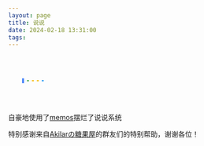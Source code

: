 ```yaml
---
layout: page
title: 说说
date: 2024-02-18 13:31:00
tags:
---
```




<div>
    <link rel="script" type="text/script" href="https://unpkg.com/masonry-layout@4/dist/masonry.pkgd.min.js">
    <style>
        /* 页面初始化 */
        div#page {
            background: none;
            border: 0;
            padding: 0;
        }
        [data-theme=dark] #twikoo .tk-content,
        #twikoo .tk-content {
            padding: 0;
            background: transparent;
        }
        .talk_item,
        .tk-expand,
        .tk-comments-container>.tk-comment,
        .tk-submit:nth-child(1) {
            background: var(--card-bg);
            border: 1px solid #e0e3ed;
            box-shadow: 0 5px 10px rgb(189 189 189 / 10%);
            transition: all .3s ease-in-out;
            border-radius: 12px;
        }
        .talk_item:hover,
        .tk-comments-container>.tk-comment:hover,
        .tk-submit:nth-child(1):hover {
            border-color: #49b1f5;
        }
        .tk-submit {
            padding: 20px 10px 0;
        }
        .tk-comments-container>.tk-comment {
            padding: 15px;
        }
        /* 页面初始化结束 */
        #talk .loading {
            display: flex;
            align-items: center;
            justify-content: center;
            flex-direction: column;
        }
        #talk .loading img {
            width: 200px;
        }
        @media (max-width: 600px) {
            #talk {
                margin-top: 1rem;
            }
            .talk_item {
                display: flex;
                flex-direction: column;
                padding: 20px;
                margin-bottom: 15px;
            }
        }
        @media (min-width: 601px) and (max-width: 1200px) {
            #talk {
                margin-top: 1rem;
                column-count: 2;
                column-gap: 1rem;
            }
            .talk_item {
                padding: 20px;
                break-inside: avoid;
                margin-bottom: 15px;
            }
        }
        @media (min-width: 1201px) {
            #talk {
                margin-top: 1rem;
                column-count: 3;
                column-gap: 1rem;
            }
            .talk_item {
                padding: 20px;
                break-inside: avoid;
                margin-bottom: 15px;
            }
        }
        .avatar {
            margin: 0 !important;
            width: 60px;
            height: 60px;
            border-radius: 10px;
        }
        .talk_bottom,
        .talk_meta {
            display: flex;
            align-items: center;
            width: 100%;
            line-height: 1.5;
        }
        .talk_bottom {
            justify-content: space-between;
        }
        .info {
            display: flex;
            flex-direction: column;
            margin-left: 10px;
        }
        span.talk_nick {
            color: #6dbdc3;
            font-size: 1.2rem;
        }
        svg.is-badge.icon {
            width: 15px;
            margin-left: 5px;
            padding-top: 3px;
        }
        span.talk_date {
            opacity: .6;
        }
        .talk_content {
            line-height: 1.5;
            margin-top: 10px;
        }
        .zone_imgbox {
            display: flex;
            flex-wrap: wrap;
            --w: calc(25% - 8px);
            gap: 10px;
            margin-top: 5px;
        }
        .zone_imgbox a {
            display: block;
            border-radius: 12px;
            width: var(--w);
            aspect-ratio: 1/1;
            position: relative;
        }
        .zone_imgbox img {
            width: 100%;
            height: 100%;
            margin: 0 !important;
            object-fit: cover;
        }
        /* 底部 */
        .talk_bottom {
            opacity: .9;
        }
        .talk_bottom .icon {
            color: var(--font-color);
            float: right;
            transition: all .3s;
        }
        .talk_bottom .icon:hover {
            color: #49b1f5;
        }
        span.talk_tag {
            font-size: 14px;
        }
        .talk_content>a {
            margin: 0 3px;
            color: #ff7d73 !important;
        }
        .talk_content>a:hover {
            text-decoration: none !important;
            color: #ff5143 !important
        }
        /* 提醒 */
        .limit {
            transition: all .3s ease-in-out;
            color: rgba(76, 73, 72, 0.6);
        }
        [data-theme=dark] .limit {
            color: rgba(255, 255, 255, 0.5);
        }
        .limit {
            display: none;
            text-align: center;
            margin-top: 20px;
            color: var(--font-color);
        }
        @media screen and (max-width: 900px) {
            .zone_imgbox {
                --w: calc(33% - 5px);
            }
            #talk {
                margin: 10px 3px 0;
            }
            #post-comment {
                margin: 0 3px
            }
        }
        @media screen and (max-width: 768px) {
            .zone_imgbox {
                gap: 6px;
            }
            .zone_imgbox {
                --w: calc(50% - 3px);
            }
            span.talk_date {
                font-size: 14px;
            }
        }
        .loading {
            --speed-of-animation: 0.9s;
            --gap: 6px;
            --first-color: #4c86f9;
            --second-color: #49a84c;
            --third-color: #f6bb02;
            --fourth-color: #f6bb02;
            --fifth-color: #2196f3;
            display: flex;
            align-items: center;
            justify-content: center;
            width: 100px;
            gap: 6px;
            height: 100px;
        }
        .loading span {
            width: 4px;
            height: 50px;
            background: var(--first-color);
            animation: scale var(--speed-of-animation) ease-in-out infinite;
        }
        .loading span:nth-child(2) {
            background: var(--second-color);
            animation-delay: -0.8s;
        }
        .loading span:nth-child(3) {
            background: var(--third-color);
            animation-delay: -0.7s;
        }
        .loading span:nth-child(4) {
            background: var(--fourth-color);
            animation-delay: -0.6s;
        }
        .loading span:nth-child(5) {
            background: var(--fifth-color);
            animation-delay: -0.5s;
        }
        @keyframes scale {
            0%,
            40%,
            100% {
                transform: scaleY(0.05);
            }
            20% {
                transform: scaleY(1);
            }
        }
    </style>
    <div id="talk">
    </div>
    <div class="loading">
        <span></span>
        <span></span>
        <span></span>
        <span></span>
        <span></span>
    </div>
    <div class="limit">- 只展示最近30条说说 -</div>
    <script>
        if (1) {
            let url = 'https://memos.awaae001.top'
            fetch(url + '/api/v1/memo?creatorId=1&limit=30').then(res => res.json()).then(data => { // 注意修改域名和用户id
                let items = [],
                    html = '',
                    icon = '<svg viewBox="0 0 512 512"xmlns="http://www.w3.org/2000/svg"class="is-badge icon"><path d="m512 268c0 17.9-4.3 34.5-12.9 49.7s-20.1 27.1-34.6 35.4c.4 2.7.6 6.9.6 12.6 0 27.1-9.1 50.1-27.1 69.1-18.1 19.1-39.9 28.6-65.4 28.6-11.4 0-22.3-2.1-32.6-6.3-8 16.4-19.5 29.6-34.6 39.7-15 10.2-31.5 15.2-49.4 15.2-18.3 0-34.9-4.9-49.7-14.9-14.9-9.9-26.3-23.2-34.3-40-10.3 4.2-21.1 6.3-32.6 6.3-25.5 0-47.4-9.5-65.7-28.6-18.3-19-27.4-42.1-27.4-69.1 0-3 .4-7.2 1.1-12.6-14.5-8.4-26-20.2-34.6-35.4-8.5-15.2-12.8-31.8-12.8-49.7 0-19 4.8-36.5 14.3-52.3s22.3-27.5 38.3-35.1c-4.2-11.4-6.3-22.9-6.3-34.3 0-27 9.1-50.1 27.4-69.1s40.2-28.6 65.7-28.6c11.4 0 22.3 2.1 32.6 6.3 8-16.4 19.5-29.6 34.6-39.7 15-10.1 31.5-15.2 49.4-15.2s34.4 5.1 49.4 15.1c15 10.1 26.6 23.3 34.6 39.7 10.3-4.2 21.1-6.3 32.6-6.3 25.5 0 47.3 9.5 65.4 28.6s27.1 42.1 27.1 69.1c0 12.6-1.9 24-5.7 34.3 16 7.6 28.8 19.3 38.3 35.1 9.5 15.9 14.3 33.4 14.3 52.4zm-266.9 77.1 105.7-158.3c2.7-4.2 3.5-8.8 2.6-13.7-1-4.9-3.5-8.8-7.7-11.4-4.2-2.7-8.8-3.6-13.7-2.9-5 .8-9 3.2-12 7.4l-93.1 140-42.9-42.8c-3.8-3.8-8.2-5.6-13.1-5.4-5 .2-9.3 2-13.1 5.4-3.4 3.4-5.1 7.7-5.1 12.9 0 5.1 1.7 9.4 5.1 12.9l58.9 58.9 2.9 2.3c3.4 2.3 6.9 3.4 10.3 3.4 6.7-.1 11.8-2.9 15.2-8.7z"fill="#1da1f2"></path></svg>';
                data.forEach(item => { items.push(Format(item)) });
                if (items.length == 30) document.querySelector('.limit').style.display = 'block';
                items.forEach(item => {
                    html += `<div class="talk_item"><div class="talk_meta"><img class="no-lightbox no-lazyload avatar" src="https://blog.awaae001.top/ico.webp"><div class="info"><span class="talk_nick">awaae001${icon}</span><span class="talk_date">${item.date}</span></div></div><div class="talk_content">${item.content}</div><div class="talk_bottom"><div><span class="talk_tag"># ${item.tag}</span></div><a href="javascript:;"onclick="goComment('${item.text}')"><span class="icon"><i class="fa-solid fa-message fa-fw"></i></span></a></div></div>` // 注意修改头像链接和名称
                })
                document.getElementById('talk').innerHTML = html
            })
            // 页面内容格式化
            function Format(item) {
                let date = getTime(new Date(item.createdTs * 1000).toString()),
                    content = item.content,
                    tag = item.content.match(/\{(.*?)\}/g),
                    imgs = content.match(/!\[.*\]\(.*?\)/g),
                    text = ''
                if (imgs) imgs = imgs.map(item => { return item.replace(/!\[.*\]\((.*?)\)/, '$1') })
                if (item.resourceList.length) {
                    if (!imgs) imgs = []
                    item.resourceList.forEach(t => {
                        if (t.externalLink) imgs.push(t.externalLink)
                        else imgs.push(`${url}/o/r/${t.id}/${t.publicId}/${t.filename}`)
                    })
                }
                text = content.replace(/#(.*?)\s/g, '').replace(/\!?\[(.*?)\]\((.*?)\)/g, '').replace(/\{(.*?)\}/g, '')
                content = text.replace(/\[(.*?)\]\((.*?)\)/g, `<a href="$2">@$1</a>`);
                if (imgs) {
                    content += `<div class="zone_imgbox">`
                    imgs.forEach(e => content += `<a href="${e}" data-fancybox="gallery" class="fancybox" data-thumb="${e}"><img class="no-lazyload" src="${e}"></a>` // 2023-02-06更新
                    )
                    content += '</div>'
                }
                return {
                    content: content,
                    tag: tag ? tag[0].replace(/\{(.*?)\}/, '$1') : '无标签',
                    date: date,
                    text: text.replace(/\[(.*?)\]\((.*?)\)/g, '[链接]' + `${imgs ? '[图片]' : ''}`)
                }
            }
            // 页面时间格式化
            function getTime(time) {
                let d = new Date(time),
                    ls = [d.getFullYear(), d.getMonth() + 1, d.getDate(), d.getHours(), d.getMinutes(), d.getSeconds()];
                for (let i = 0; i < ls.length; i++) {
                    ls[i] = ls[i] <= 9 ? '0' + ls[i] : ls[i] + ''
                }
                if (new Date().getFullYear() == ls[0]) return ls[1] + '月' + ls[2] + '日 ' + ls[3] + ':' + ls[4]
                else return ls[0] + '年' + ls[1] + '月' + ls[2] + '日 ' + ls[3] + ':' + ls[4]
            }
        }
        var elem = document.querySelector('#talk');
        var containerelemWidth = document.querySelector('.talk_item').offsetWidth;
        var containerTalkWidth = document.querySelector('.card-content').offsetWidth;
        var isMobile = window.matchMedia("(max-width: 768px)").matches;
        if (!isMobile) {
            var msnry = new Masonry(elem, {
                // options
                itemSelector: '.talk_item',
                columnWidth: '.talk_item',
                gutter: (containerTalkWidth - containerelemWidth * 3) / 2,
                percentPosition: true,
                fitWidth: true
            });
        }
    </script>
</div>

自豪地使用了[memos](https://memos.awaae001.top)摆烂了说说系统

特别感谢来自[Akilarの糖果屋](http://qm.qq.com/cgi-bin/qm/qr?_wv=1027&k=uEfrjHDCJp-EYcdnj-PvIU2OqgLxeNG5&authKey=uI8uO3TDMeddrF04NKA2s6wTC4yJMQ0G%2FhYXkKE0py%2F9vD3gHKUzGjdf9y%2BnA2dx&noverify=0&group_code=589330978)的群友们的特别帮助，谢谢各位！